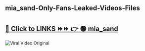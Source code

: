 
 ## mia_sand-Only-Fans-Leaked-Videos-Files

# <h2><a href="https://mediaupload.pro?mia_sand">🔗 Click to LINKS ⏩⏩ 👉 🟢 mia_sand </a></h2>

<a href="https://mediaupload.pro?mia_sand" rel="nofollow" data-target="animated-image.originalLink"><img src="https://i.ibb.co.com/xMMVF88/686577567.gif" alt="Viral Video Original" style="max-width: 100%; display: inline-block;" data-target="animated-image.originalImage"></a>